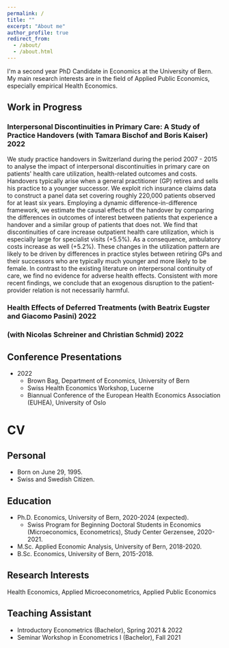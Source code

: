 ```yaml
---
permalink: /
title: ""
excerpt: "About me"
author_profile: true
redirect_from: 
  - /about/
  - /about.html
---
```


I'm a second year PhD Candidate in Economics at the University of Bern. My main research interests are in the field of Applied Public Economics, especially empirical Health Economics. 

## Work in Progress
### Interpersonal Discontinuities in Primary Care: A Study of Practice Handovers (with Tamara Bischof and Boris Kaiser) 2022
We study practice handovers in Switzerland during the period 2007 - 2015 to analyse the impact of interpersonal discontinuities in primary care on patients' health care utilization, health-related outcomes and costs. Handovers typically arise when a general practitioner (GP) retires and sells his practice to a younger successor. We exploit rich insurance claims data to construct a panel data set covering roughly 220,000 patients observed for at least six years.
Employing a dynamic difference-in-difference framework, we estimate the causal effects of the handover by comparing the differences in outcomes of interest between patients that experience a handover and a similar group of patients that does not. 
We find that discontinuities of care increase outpatient health care utilization, which is especially large for specialist visits (+5.5\%). As a consequence, ambulatory costs increase as well (+5.2\%). These changes in the utilization pattern are likely to be driven by differences in practice styles between retiring GPs and their successors who are typically much younger and more likely to be female. In contrast to the existing literature on interpersonal continuity of care, we find no evidence for adverse health effects. Consistent with more recent findings, we conclude that an exogenous disruption to the patient-provider relation is not necessarily harmful.

### Health Effects of Deferred Treatments (with Beatrix Eugster and Giacomo Pasini) 2022

### (with Nicolas Schreiner and Christian Schmid) 2022


## Conference Presentations
* 2022 
  * Brown Bag, Department of Economics, University of Bern
  * Swiss Health Economics Workshop, Lucerne
  * Biannual Conference of the European Health Economics Association (EUHEA), University of Oslo  
          
          
# CV

## Personal
* Born on June 29, 1995.
* Swiss and Swedish Citizen.

## Education
* Ph.D. Economics, University of Bern, 2020-2024 (expected).
    * Swiss Program for Beginning Doctoral Students in Economics (Microeconomics, Econometrics), Study Center Gerzensee, 2020-2021. 
* M.Sc. Applied Economic Analysis, University of Bern, 2018-2020.
* B.Sc. Economics, University of Bern, 2015-2018.

## Research Interests
Health Economics, Applied Microeconometrics, Applied Public Economics

## Teaching Assistant
* Introductory Econometrics (Bachelor), Spring 2021 & 2022
* Seminar Workshop in Econometrics I (Bachelor), Fall 2021

